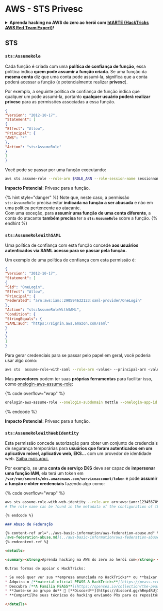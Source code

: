 # AWS - STS Privesc

<details>

<summary><strong>Aprenda hacking no AWS do zero ao herói com</strong> <a href="https://training.hacktricks.xyz/courses/arte"><strong>htARTE (HackTricks AWS Red Team Expert)</strong></a><strong>!</strong></summary>

Outras formas de apoiar o HackTricks:

* Se você quer ver sua **empresa anunciada no HackTricks** ou **baixar o HackTricks em PDF**, confira os [**PLANOS DE ASSINATURA**](https://github.com/sponsors/carlospolop)!
* Adquira o [**material oficial PEASS & HackTricks**](https://peass.creator-spring.com)
* Descubra [**A Família PEASS**](https://opensea.io/collection/the-peass-family), nossa coleção de [**NFTs**](https://opensea.io/collection/the-peass-family) exclusivos
* **Junte-se ao grupo** 💬 [**Discord**](https://discord.gg/hRep4RUj7f) ou ao grupo [**telegram**](https://t.me/peass) ou **siga-me** no **Twitter** 🐦 [**@carlospolopm**](https://twitter.com/carlospolopm)**.**
* **Compartilhe suas técnicas de hacking enviando PRs para os repositórios github do** [**HackTricks**](https://github.com/carlospolop/hacktricks) e [**HackTricks Cloud**](https://github.com/carlospolop/hacktricks-cloud).

</details>

## STS

### `sts:AssumeRole`

Cada função é criada com uma **política de confiança de função**, essa política indica **quem pode assumir a função criada**. Se uma função da **mesma conta** diz que uma conta pode assumi-la, significa que a conta poderá acessar a função (e potencialmente realizar **privesc**).

Por exemplo, a seguinte política de confiança de função indica que qualquer um pode assumi-la, portanto **qualquer usuário poderá realizar privesc** para as permissões associadas a essa função.
```json
{
"Version": "2012-10-17",
"Statement": [
{
"Effect": "Allow",
"Principal": {
"AWS": "*"
},
"Action": "sts:AssumeRole"
}
]
}
```
Você pode se passar por uma função executando:
```bash
aws sts assume-role --role-arn $ROLE_ARN --role-session-name sessionname
```
**Impacto Potencial:** Privesc para a função.

{% hint style="danger" %}
Note que, neste caso, a permissão `sts:AssumeRole` precisa estar **indicada na função a ser abusada** e não em uma política pertencente ao atacante.\
Com uma exceção, para **assumir uma função de uma conta diferente**, a conta do atacante **também precisa** ter a **`sts:AssumeRole`** sobre a função.
{% endhint %}

### `sts:AssumeRoleWithSAML`

Uma política de confiança com esta função concede **aos usuários autenticados via SAML acesso para se passar pela função.**

Um exemplo de uma política de confiança com esta permissão é:
```json
{
"Version": "2012-10-17",
"Statement": [
{
"Sid": "OneLogin",
"Effect": "Allow",
"Principal": {
"Federated": "arn:aws:iam::290594632123:saml-provider/OneLogin"
},
"Action": "sts:AssumeRoleWithSAML",
"Condition": {
"StringEquals": {
"SAML:aud": "https://signin.aws.amazon.com/saml"
}
}
}
]
}
```
Para gerar credenciais para se passar pelo papel em geral, você poderia usar algo como:
```bash
aws sts  assume-role-with-saml --role-arn <value> --principal-arn <value>
```
Mas **provedores** podem ter suas **próprias ferramentas** para facilitar isso, como [onelogin-aws-assume-role](https://github.com/onelogin/onelogin-python-aws-assume-role):

{% code overflow="wrap" %}
```bash
onelogin-aws-assume-role --onelogin-subdomain mettle --onelogin-app-id 283740 --aws-region eu-west-1 -z 3600
```
{% endcode %}

**Impacto Potencial:** Privesc para a função.

### `sts:AssumeRoleWithWebIdentity`

Esta permissão concede autorização para obter um conjunto de credenciais de segurança temporárias para **usuários que foram autenticados em um aplicativo móvel, aplicativo web, EKS...** com um provedor de identidade web. [Saiba mais aqui.](https://docs.aws.amazon.com/STS/latest/APIReference/API\_AssumeRoleWithWebIdentity.html)

Por exemplo, se uma **conta de serviço EKS** deve ser capaz de **impersonar uma função IAM**, ela terá um token em **`/var/run/secrets/eks.amazonaws.com/serviceaccount/token`** e pode **assumir a função e obter credenciais** fazendo algo como:

{% code overflow="wrap" %}
```bash
aws sts assume-role-with-web-identity --role-arn arn:aws:iam::123456789098:role/<role_name> --role-session-name something --web-identity-token file:///var/run/secrets/eks.amazonaws.com/serviceaccount/token
# The role name can be found in the metadata of the configuration of the pod
```
```markdown
{% endcode %}

### Abuso de Federação

{% content-ref url="../aws-basic-information/aws-federation-abuse.md" %}
[aws-federation-abuse.md](../aws-basic-information/aws-federation-abuse.md)
{% endcontent-ref %}

<details>

<summary><strong>Aprenda hacking na AWS do zero ao herói com</strong> <a href="https://training.hacktricks.xyz/courses/arte"><strong>htARTE (HackTricks AWS Red Team Expert)</strong></a><strong>!</strong></summary>

Outras formas de apoiar o HackTricks:

* Se você quer ver sua **empresa anunciada no HackTricks** ou **baixar o HackTricks em PDF**, confira os [**PLANOS DE ASSINATURA**](https://github.com/sponsors/carlospolop)!
* Adquira o [**material oficial PEASS & HackTricks**](https://peass.creator-spring.com)
* Descubra [**A Família PEASS**](https://opensea.io/collection/the-peass-family), nossa coleção de [**NFTs**](https://opensea.io/collection/the-peass-family) exclusivos
* **Junte-se ao grupo do** 💬 [**Discord**](https://discord.gg/hRep4RUj7f) ou ao grupo do [**telegram**](https://t.me/peass) ou **siga-me** no **Twitter** 🐦 [**@carlospolopm**](https://twitter.com/carlospolopm)**.**
* **Compartilhe suas técnicas de hacking enviando PRs para os repositórios do github** [**HackTricks**](https://github.com/carlospolop/hacktricks) e [**HackTricks Cloud**](https://github.com/carlospolop/hacktricks-cloud).

</details>
```
